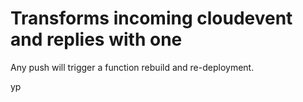 # Transforms incoming cloudevent and replies with one

Any push will trigger a function rebuild and re-deployment.

yp
